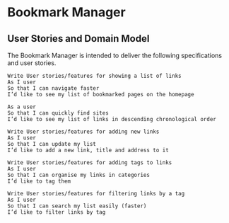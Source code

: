 # Bookmark Manager

## User Stories and Domain Model
The Bookmark Manager is intended to deliver the following specifications and user stories. 
``````
Write User stories/features for showing a list of links
As I user
So that I can navigate faster
I’d like to see my list of bookmarked pages on the homepage

As a user
So that I can quickly find sites
I’d like to see my list of links in descending chronological order

Write User stories/features for adding new links
As I user
So that I can update my list
I’d like to add a new link, title and address to it

Write User stories/features for adding tags to links
As I user
So that I can organise my links in categories
I’d like to tag them

Write User stories/features for filtering links by a tag
As I user
So that I can search my list easily (faster)
I’d like to filter links by tag
``````
